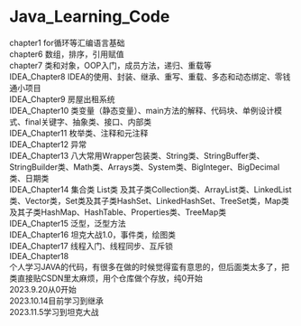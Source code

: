 # Java_Learning_Code  
chapter1 for循环等汇编语言基础  
chapter6 数组，排序，引用赋值  
chapter7 类和对象，OOP入门，成员方法，递归、重载等  
IDEA_Chapter8 IDEA的使用、封装、继承、重写、重载、多态和动态绑定、零钱通小项目  
IDEA_Chapter9 房屋出租系统  
IDEA_Chapter10 类变量（静态变量）、main方法的解释、代码块、单例设计模式、final关键字、抽象类、接口、内部类  
IDEA_Chapter11 枚举类、注释和元注释  
IDEA_Chapter12 异常  
IDEA_Chapter13 八大常用Wrapper包装类、String类、StringBuffer类、StringBuilder类、Math类、Arrays类、System类、BigInteger、BigDecimal类、日期类  
IDEA_Chapter14 集合类 List类 及其子类Collection类、ArrayList类、LinkedList类、Vector类，Set类及其子类HashSet、LinkedHashSet、TreeSet类，Map类及其子类HashMap、HashTable、Properties类、TreeMap类  
IDEA_Chapter15 泛型，泛型方法  
IDEA_Chapter16 坦克大战1.0，事件类，绘图类  
IDEA_Chapter17 线程入门、线程同步、互斥锁  
IDEA_Chapter18  
个人学习JAVA的代码，有很多在做的时候觉得蛮有意思的，但后面类太多了，把类直接贴CSDN里太麻烦，用个仓库做个存放，纯0开始  
2023.9.20从0开始  
2023.10.14目前学习到继承  
2023.11.5学习到坦克大战  
